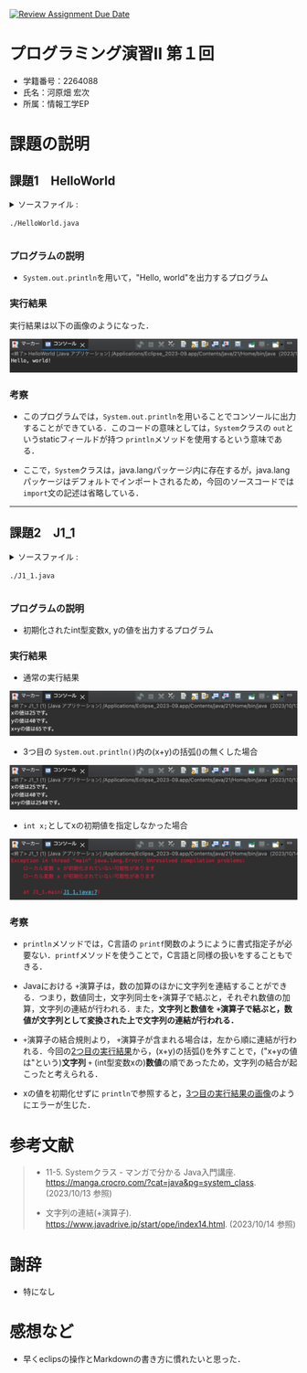 [![Review Assignment Due Date](https://classroom.github.com/assets/deadline-readme-button-24ddc0f5d75046c5622901739e7c5dd533143b0c8e959d652212380cedb1ea36.svg)](https://classroom.github.com/a/3ibgtCqu)

# プログラミング演習II 第１回

* 学籍番号：2264088
* 氏名：河原畑 宏次
* 所属：情報工学EP

# 課題の説明

## 課題1　HelloWorld


<details>
<summary> ソースファイル : 

`./HelloWorld.java` 

</summary>


```java
public class HelloWorld {
    public static void main (String[] args) {
        System.out.println("Hello, world!");
    }
}
```    

</details> 

### プログラムの説明

* `System.out.println`を用いて，"Hello, world"を出力するプログラム

### 実行結果

実行結果は以下の画像のようになった．

![HelloWorld](image.png)

### 考察

* このプログラムでは，`System.out.println`を用いることでコンソールに出力することができている．このコードの意味としては，`System`クラスの `out`というstaticフィールドが持つ `println`メソッドを使用するという意味である．


* ここで，`System`クラスは，java.langパッケージ内に存在するが，java.langパッケージはデフォルトでインポートされるため，今回のソースコードでは `import`文の記述は省略している．

---

## 課題2　J1_1

<details>
<summary> ソースファイル : 

`./J1_1.java` 

</summary>


```java
public class J1_1{
    public static void main (String[] args) {
        int x=25;
        int y=40;
        
        System.out.println("xの値は" + x + "です。");
        System.out.println("yの値は" + y + "です。");
        System.out.println("x+yの値は" + (x+y) + "です。");
    }
}
```    

</details> 

### プログラムの説明

* 初期化されたint型変数x, yの値を出力するプログラム

### 実行結果

* 通常の実行結果

<a id = 'error-img'></a>

![J1_1-1](image-1.png)

* 3つ目の `System.out.println()`内の(x+y)の括弧()の無くした場合

![J1_1-2](image-2.png)

* `int x;`としてxの初期値を指定しなかった場合

![J1_1-3](image-3.png)

### 考察

* `println`メソッドでは，C言語の `printf`関数のようにように書式指定子が必要ない．`printf`メソッドを使うことで，C言語と同様の扱いをすることもできる．


* Javaにおける `+`演算子は，数の加算のほかに文字列を連結することができる．つまり，数値同士，文字列同士を`+`演算子で結ぶと，それぞれ数値の加算，文字列の連結が行われる．また，**文字列と数値を `+`演算子で結ぶと，数値が文字列として変換された上で文字列の連結が行われる．**


* `+`演算子の結合規則より， `+`演算子が含まれる場合は，左から順に連結が行われる．今回の[2つ目の実行結果](#error-img)から，(x+y)の括弧()を外すことで，("x+yの値は"という)**文字列** `+` (int型変数xの)**数値**の順であったため，文字列の結合が起こったと考えられる．


* xの値を初期化せずに `println`で参照すると，[3つ目の実行結果の画像](#error-img)のようにエラーが生じた．

# 参考文献

> * 11-5. Systemクラス - マンガで分かる Java入門講座. https://manga.crocro.com/?cat=java&pg=system_class. (2023/10/13 参照)
> 
> * 文字列の連結(+演算子). https://www.javadrive.jp/start/ope/index14.html. (2023/10/14 参照)

# 謝辞

* 特になし

# 感想など

* 早くeclipsの操作とMarkdownの書き方に慣れたいと思った．

